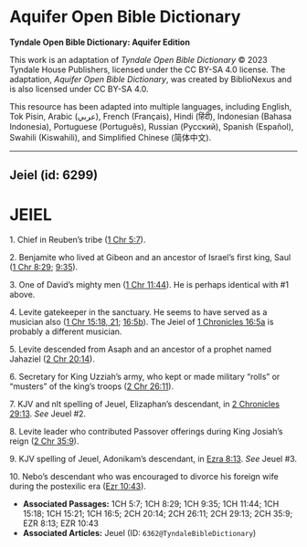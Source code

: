 # Aquifer Open Bible Dictionary

**Tyndale Open Bible Dictionary: Aquifer Edition**

This work is an adaptation of *Tyndale Open Bible Dictionary* © 2023 Tyndale House Publishers, licensed under the CC BY\-SA 4\.0 license. The adaptation, *Aquifer Open Bible Dictionary*, was created by BiblioNexus and is also licensed under CC BY\-SA 4\.0\.

This resource has been adapted into multiple languages, including English, Tok Pisin, Arabic (عربي), French (Français), Hindi (हिंदी), Indonesian (Bahasa Indonesia), Portuguese (Português), Russian (Русский), Spanish (Español), Swahili (Kiswahili), and Simplified Chinese (简体中文).



--------------------------------

## Jeiel (id: 6299)

JEIEL
=====

1\. Chief in Reuben’s tribe ([1 Chr 5:7](https://ref.ly/1Chr5:7)).

2\. Benjamite who lived at Gibeon and an ancestor of Israel’s first king, Saul ([1 Chr 8:29](https://ref.ly/1Chr8:29); [9:35](https://ref.ly/1Chr9:35)).

3\. One of David’s mighty men ([1 Chr 11:44](https://ref.ly/1Chr11:44)). He is perhaps identical with \#1 above.

4\. Levite gatekeeper in the sanctuary. He seems to have served as a musician also ([1 Chr 15:18, 21](https://ref.ly/1Chr15:18,1Chr15:21); [16:5b](https://ref.ly/1Chr16:5)). The Jeiel of [1 Chronicles 16:5a](https://ref.ly/1Chr16:5) is probably a different musician.

5\. Levite descended from Asaph and an ancestor of a prophet named Jahaziel ([2 Chr 20:14](https://ref.ly/2Chr20:14)).

6\. Secretary for King Uzziah’s army, who kept or made military “rolls” or “musters” of the king’s troops ([2 Chr 26:11](https://ref.ly/2Chr26:11)).

7\. KJV and nlt spelling of Jeuel, Elizaphan’s descendant, in [2 Chronicles 29:13](https://ref.ly/2Chr29:13). *See* Jeuel \#2.

8\. Levite leader who contributed Passover offerings during King Josiah’s reign ([2 Chr 35:9](https://ref.ly/2Chr35:9)).

9\. KJV spelling of Jeuel, Adonikam’s descendant, in [Ezra 8:13](https://ref.ly/Ezra8:13). *See* Jeuel \#3.

10\. Nebo’s descendant who was encouraged to divorce his foreign wife during the postexilic era ([Ezr 10:43](https://ref.ly/Ezra10:43)).

* **Associated Passages:** 1CH 5:7; 1CH 8:29; 1CH 9:35; 1CH 11:44; 1CH 15:18; 1CH 15:21; 1CH 16:5; 2CH 20:14; 2CH 26:11; 2CH 29:13; 2CH 35:9; EZR 8:13; EZR 10:43
* **Associated Articles:** Jeuel (ID: `6362@TyndaleBibleDictionary`)

